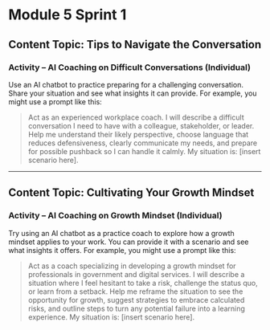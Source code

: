 # Module 5 Sprint 1  

## Content Topic: Tips to Navigate the Conversation  

### Activity – AI Coaching on Difficult Conversations (Individual)  
Use an AI chatbot to practice preparing for a challenging conversation. Share your situation and see what insights it can provide. For example, you might use a prompt like this:  

> Act as an experienced workplace coach. I will describe a difficult conversation I need to have with a colleague, stakeholder, or leader. Help me understand their likely perspective, choose language that reduces defensiveness, clearly communicate my needs, and prepare for possible pushback so I can handle it calmly. My situation is: [insert scenario here].  

---

## Content Topic: Cultivating Your Growth Mindset  

### Activity – AI Coaching on Growth Mindset (Individual)
Try using an AI chatbot as a practice coach to explore how a growth mindset applies to your work. You can provide it with a scenario and see what insights it offers. For example, you might use a prompt like this:  

> Act as a coach specializing in developing a growth mindset for professionals in government and digital services. I will describe a situation where I feel hesitant to take a risk, challenge the status quo, or learn from a setback. Help me reframe the situation to see the opportunity for growth, suggest strategies to embrace calculated risks, and outline steps to turn any potential failure into a learning experience. My situation is: [insert scenario here].
